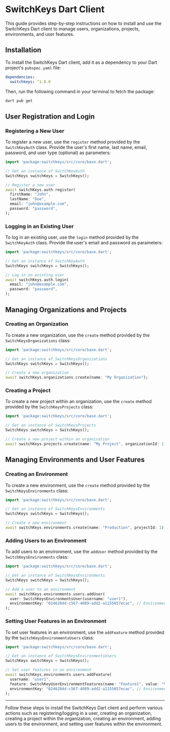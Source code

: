 # SwitchKeys Dart Client

This guide provides step-by-step instructions on how to install and use the SwitchKeys Dart client to manage users, organizations, projects, environments, and user features.

## Installation

To install the SwitchKeys Dart client, add it as a dependency to your Dart project's `pubspec.yaml` file:

```yaml
dependencies:
  switchkeys: ^1.0.0
```

Then, run the following command in your terminal to fetch the package:

```bash
dart pub get
```

## User Registration and Login

### Registering a New User

To register a new user, use the `register` method provided by the `SwitchKeyAuth` class. Provide the user's first name, last name, email, password, and user type (optional) as parameters:

```dart
import 'package:switchkeys/src/core/base.dart';

// Get an instance of SwitchKeyAuth
SwitchKeys switchKeys = SwitchKeys();

// Register a new user
await switchKeys.auth.register(
  firstName: "John",
  lastName: "Doe",
  email: "john@example.com",
  password: "password",
);
```

### Logging in an Existing User

To log in an existing user, use the `login` method provided by the `SwitchKeyAuth` class. Provide the user's email and password as parameters:

```dart
import 'package:switchkeys/src/core/base.dart';

// Get an instance of SwitchKeyAuth
SwitchKeys switchKeys = SwitchKeys();

// Log in an existing user
await switchKeys.auth.login(
  email: "john@example.com",
  password: "password",
);
```

## Managing Organizations and Projects

### Creating an Organization

To create a new organization, use the `create` method provided by the `SwitchKeysOrganizations` class:

```dart
import 'package:switchkeys/src/core/base.dart';

// Get an instance of SwitchKeysOrganizations
SwitchKeys switchKeys = SwitchKeys();

// Create a new organization
await switchKeys.organizations.create(name: "My Organization");
```

### Creating a Project

To create a new project within an organization, use the `create` method provided by the `SwitchKeysProjects` class:

```dart
import 'package:switchkeys/src/core/base.dart';

// Get an instance of SwitchKeysProjects
SwitchKeys switchKeys = SwitchKeys();

// Create a new project within an organization
await switchKeys.projects.create(name: "My Project", organizationId: 1);
```

## Managing Environments and User Features

### Creating an Environment

To create a new environment, use the `create` method provided by the `SwitchKeysEnvironments` class:

```dart
import 'package:switchkeys/src/core/base.dart';

// Get an instance of SwitchKeysEnvironments
SwitchKeys switchKeys = SwitchKeys();

// Create a new environment
await switchKeys.environments.create(name: "Production", projectId: 1);
```

### Adding Users to an Environment

To add users to an environment, use the `addUser` method provided by the `SwitchKeysEnvironments` class:

```dart
import 'package:switchkeys/src/core/base.dart';

// Get an instance of SwitchKeysEnvironments
SwitchKeys switchKeys = SwitchKeys();

// Add a user to an environment
await switchKeys.environments.users.addUser(
  user: SwitchKeysEnvironmentsUser(username: "user1"),
  environmentKey: "0246204d-c567-4089-add2-a1155657ecac", // Environment key
);
```

### Setting User Features in an Environment

To set user features in an environment, use the `addFeature` method provided by the `SwitchKeysEnvironmentsUsers` class:

```dart
import 'package:switchkeys/src/core/base.dart';

// Get an instance of SwitchKeysEnvironmentsUsers
SwitchKeys switchKeys = SwitchKeys();

// Set user features in an environment
await switchKeys.environments.users.addFeature(
  username: "user1",
  feature: SwitchKeyUserEnvironmentFeatures(name: "Feature1", value: "Value1"),
  environmentKey: "0246204d-c567-4089-add2-a1155657ecac", // Environment key
);
```

---

Follow these steps to install the SwitchKeys Dart client and perform various actions such as registering/logging in a user, creating an organization, creating a project within the organization, creating an environment, adding users to the environment, and setting user features within the environment.

